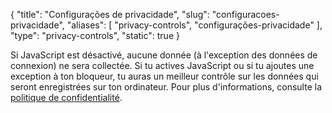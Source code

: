 {
    "title": "Configurações de privacidade",
    "slug": "configuracoes-privacidade",
    "aliases": [
        "privacy-controls",
        "configurações-privacidade"
    ],
    "type": "privacy-controls",
    "static": true
}
 
<noscript class="noscript noscript-privacy-policy">Si JavaScript est désactivé, aucune donnée (à l'exception des données de connexion) ne sera collectée. Si tu actives JavaScript ou si tu ajoutes une exception à ton bloqueur, tu auras un meilleur contrôle sur les données qui seront enregistrées sur ton ordinateur. Pour plus d'informations, consulte la <a href="/privacy">politique de confidentialité</a>.</noscript>
